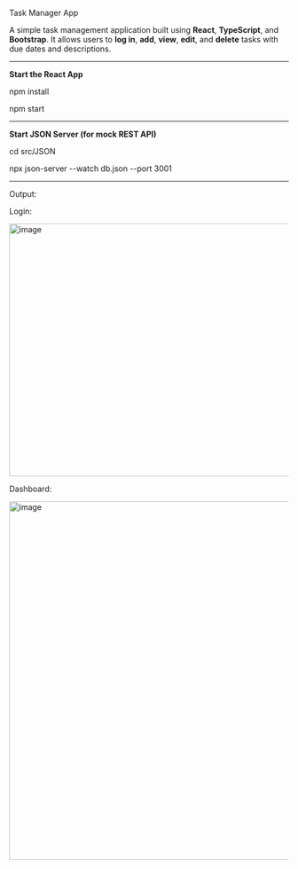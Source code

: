 Task Manager App

A simple task management application built using **React**, **TypeScript**, and **Bootstrap**. It allows users to **log in**, **add**, **view**, **edit**, and **delete** tasks with due dates and descriptions.

-----------------------------------------------------------------------------------------
**Start the React App**

npm install

npm start

-----------------------------------------------------------------------------------------
**Start JSON Server (for mock REST API)**

cd src/JSON

npx json-server --watch db.json --port 3001



-----------------------------------------------------------------------------------------
Output:

Login:

<img width="669" height="456" alt="image" src="https://github.com/user-attachments/assets/e0b87f8a-41dc-4827-ba8c-ec868f30a3d6" />

Dashboard:

<img width="1350" height="647" alt="image" src="https://github.com/user-attachments/assets/872d57f4-07e1-4811-8447-9f7325ac6309" />
